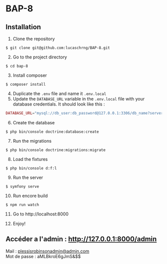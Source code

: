# BAP-8

## Installation
1. Clone the repository
````shell
$ git clone git@github.com:lucaschrng/BAP-8.git
````
2. Go to the project directory
````shell
$ cd bap-8
````
3. Install composer
````shell
$ composer install
````

4. Duplicate the `.env` file and name it `.env.local`
5. Update the `DATABASE_URL` variable in the `.env.local` file with your database credentials. It should look like this : <br>
```php
DATABASE_URL="mysql://db_user:db_password@127.0.0.1:3306/db_name?serverVersion=5.7"
```
6. Create the database
````shell
$ php bin/console doctrine:database:create
````
7. Run the migrations
````shell
$ php bin/console doctrine:migrations:migrate
````

8. Load the fixtures
```shell
$ php bin/console d:f:l
```
9. Run the server
````shell 
$ symfony serve
````
10. Run encore build
````shell 
$ npm run watch
````
11. Go to http://localhost:8000

12. Enjoy!

## Accéder a l'admin : http://127.0.0.1:8000/admin <br>

  Mail : plessisrobinsonadmin@admin.com <br>
  Mot de passe : aMLBkroE6gJmS&$$ <br>
